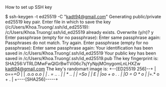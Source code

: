 How to set up SSH key

$ ssh-keygen -t ed25519 -C "kadt94@gmail.com"
Generating public/private ed25519 key pair.
Enter file in which to save the key (/c/Users/Khoa.Truong/.ssh/id_ed25519):
/c/Users/Khoa.Truong/.ssh/id_ed25519 already exists.
Overwrite (y/n)? y
Enter passphrase (empty for no passphrase):
Enter same passphrase again:
Passphrases do not match.  Try again.
Enter passphrase (empty for no passphrase):
Enter same passphrase again:
Your identification has been saved in /c/Users/Khoa.Truong/.ssh/id_ed25519
Your public key has been saved in /c/Users/Khoa.Truong/.ssh/id_ed25519.pub
The key fingerprint is:
SHA256:VTRLDMwFwQlGrBwTVi06c7sjYyNpjMOnygomLnLHXZw kadt94@gmail.com
The key's randomart image is:
+--[ED25519 256]--+
|      o==*+O*    |
|     .o.o *o.o   |
|     . = .. .    |
|      * ..       |
|       =So       |
|        E        |
|oo + o . .       |
|O = O * o        |
|*=.* o + .       |
+----[SHA256]-----+
